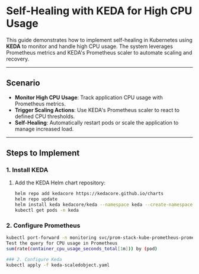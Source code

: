 # Self-Healing with KEDA for High CPU Usage

This guide demonstrates how to implement self-healing in Kubernetes using **KEDA** to monitor and handle high CPU usage. The system leverages Prometheus metrics and KEDA's Prometheus scaler to automate scaling and recovery.

---
## Scenario
- **Monitor High CPU Usage**: Track application CPU usage with Prometheus metrics.
- **Trigger Scaling Actions**: Use KEDA's Prometheus scaler to react to defined CPU thresholds.
- **Self-Healing**: Automatically restart pods or scale the application to manage increased load.
---
## Steps to Implement

### 1. Install KEDA

1. Add the KEDA Helm chart repository:
   ```bash
   helm repo add kedacore https://kedacore.github.io/charts
   helm repo update
   helm install keda kedacore/keda --namespace keda --create-namespace
   kubectl get pods -n keda

### 2. Configure Prometheus
   ```bash
   kubectl port-forward -n monitoring svc/prom-stack-kube-prometheus-prometheus 9090:9090
   Test the query for CPU usage in Prometheus
   sum(rate(container_cpu_usage_seconds_total[1m])) by (pod)

### 2. Configure Keda
   kubectl apply -f keda-scaledobject.yaml


